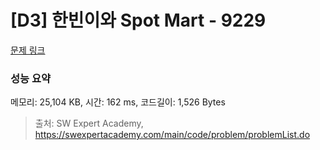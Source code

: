 # [D3] 한빈이와 Spot Mart - 9229 

[문제 링크](https://swexpertacademy.com/main/code/problem/problemDetail.do?contestProbId=AW8Wj7cqbY0DFAXN) 

### 성능 요약

메모리: 25,104 KB, 시간: 162 ms, 코드길이: 1,526 Bytes



> 출처: SW Expert Academy, https://swexpertacademy.com/main/code/problem/problemList.do